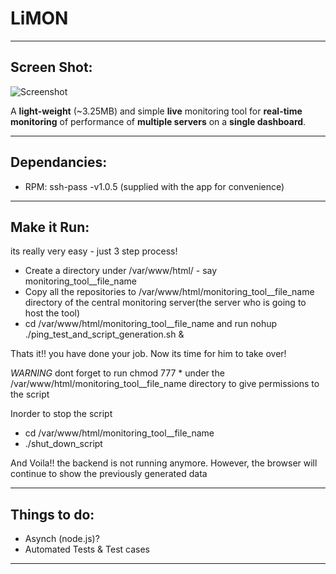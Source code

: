 # LiMON #

-------

## Screen Shot: ##

![Screenshot](https://github.com/saikatd/limon/blob/master/Dashboard%20ScreenShot.JPG)

A **light-weight** (~3.25MB) and simple **live** monitoring tool for **real-time monitoring** of performance of **multiple servers** on a **single dashboard**.

------

## Dependancies: ##

- RPM: ssh-pass -v1.0.5 (supplied with the app for convenience)

-------

## Make it Run: ##

its really very easy - just 3 step process!

 - Create a directory under /var/www/html/ - say monitoring_tool__file_name
 - Copy all the repositories to /var/www/html/monitoring_tool__file_name directory of the central monitoring server(the server who is going to host the tool)
 - cd  /var/www/html/monitoring_tool__file_name and run nohup ./ping_test_and_script_generation.sh &

Thats it!! you have done your job. Now its time for him to take over!

*WARNING*
dont forget to run chmod 777 * under the /var/www/html/monitoring_tool__file_name directory to give permissions to the script
 
Inorder to stop the script

 - cd /var/www/html/monitoring_tool__file_name
 - ./shut_down_script

 And Voila!! the backend is not running anymore. However, the browser will continue to show the previously generated data

---------

## Things to do: ##

- Asynch (node.js)?
- Automated Tests & Test cases

---------